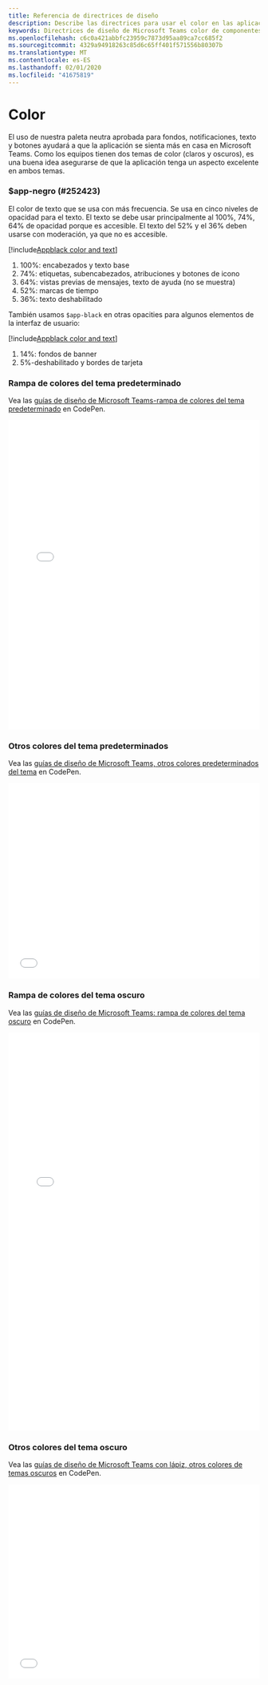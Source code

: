 ```yaml
---
title: Referencia de directrices de diseño
description: Describe las directrices para usar el color en las aplicaciones
keywords: Directrices de diseño de Microsoft Teams color de componentes de referencia
ms.openlocfilehash: c6c0a421abbfc23959c7873d95aa89ca7cc685f2
ms.sourcegitcommit: 4329a94918263c85d6c65ff401f571556b80307b
ms.translationtype: MT
ms.contentlocale: es-ES
ms.lasthandoff: 02/01/2020
ms.locfileid: "41675819"
---
```

# <a name="color"></a>Color

El uso de nuestra paleta neutra aprobada para fondos, notificaciones, texto y botones ayudará a que la aplicación se sienta más en casa en Microsoft Teams. Como los equipos tienen dos temas de color (claros y oscuros), es una buena idea asegurarse de que la aplicación tenga un aspecto excelente en ambos temas.

### <a name="app-black-252423"></a>$app-negro (#252423)

El color de texto que se usa con más frecuencia. Se usa en cinco niveles de opacidad para el texto. El texto se debe usar principalmente al 100%, 74%, 64% de opacidad porque es accesible. El texto del 52% y el 36% deben usarse con moderación, ya que no es accesible.

[!include[Appblack color and text](~/includes/design/color-image-appblack-text.html)]

1. 100%: encabezados y texto base
2. 74%: etiquetas, subencabezados, atribuciones y botones de icono
3. 64%: vistas previas de mensajes, texto de ayuda (no se muestra)
4. 52%: marcas de tiempo
5. 36%: texto deshabilitado

También usamos `$app-black` en otras opacities para algunos elementos de la interfaz de usuario:

[!include[Appblack color and text](~/includes/design/color-image-appblack-ui.html)]

1. 14%: fondos de banner
2. 5%-deshabilitado y bordes de tarjeta

### <a name="default-theme-color-ramp"></a>Rampa de colores del tema predeterminado

Vea las [guías de diseño de Microsoft Teams-rampa de colores del tema predeterminado](https://codepen.io/msteams/pen/KyPmqL/) en CodePen.

<iframe height='620' scrolling='no' title='Instrucciones de diseño de Microsoft Teams: rampa de colores del tema predeterminado' src='//codepen.io/msteams/embed/KyPmqL/?height=682&theme-id=31655&default-tab=result&embed-version=2' frameborder='no' allowtransparency='true' allowfullscreen='true' style='width: 100%;'>Consulte las <a href='https://codepen.io/msteams/pen/KyPmqL/'>guías de diseño de Microsoft Teams-gradación de colores del tema predeterminado</a> de Microsoft Teams (<a href='https://codepen.io/msteams'>@msteams</a>) en <a href='https://codepen.io'>CodePen</a>.
</iframe>

### <a name="other-default-theme-colors"></a>Otros colores del tema predeterminados

Vea las [guías de diseño de Microsoft Teams, otros colores predeterminados del tema](https://codepen.io/msteams/pen/zPOdYJ/) en CodePen.

<iframe height='392' scrolling='no' title='Directrices de diseño de Microsoft Teams: otros colores predeterminados del tema' src='//codepen.io/msteams/embed/zPOdYJ/?height=442&theme-id=31655&default-tab=result&embed-version=2' frameborder='no' allowtransparency='true' allowfullscreen='true' style='width: 100%;'>Vea las <a href='https://codepen.io/msteams/pen/zPOdYJ/'>guías de diseño de Microsoft Teams-otros colores predeterminados del tema</a> de Microsoft Teams (<a href='https://codepen.io/msteams'>@msteams</a>) en <a href='https://codepen.io'>CodePen</a>.
</iframe>

### <a name="dark-theme-color-ramp"></a>Rampa de colores del tema oscuro

Vea las [guías de diseño de Microsoft Teams: rampa de colores del tema oscuro](https://codepen.io/msteams/pen/BmBwjx/) en CodePen.

<iframe height='798' scrolling='no' title='Directrices de diseño de Microsoft Teams: rampa de colores del tema oscuro' src='//codepen.io/msteams/embed/BmBwjx/?height=846&theme-id=31655&default-tab=result&embed-version=2' frameborder='no' allowtransparency='true' allowfullscreen='true' style='width: 100%;'>Vea las <a href='https://codepen.io/msteams/pen/BmBwjx/'>guías de diseño de Microsoft Teams: rampa de colores del tema oscuro</a> de Microsoft Teams (<a href='https://codepen.io/msteams'>@msteams</a>) en <a href='https://codepen.io'>CodePen</a>.
</iframe>

### <a name="other-dark-theme-colors"></a>Otros colores del tema oscuro

Vea las [guías de diseño de Microsoft Teams con lápiz, otros colores de temas oscuros](https://codepen.io/msteams/pen/zPOEXN/) en CodePen.

<iframe height='390' scrolling='no' title='Directrices de diseño de Microsoft Teams: otros colores del tema oscuro' src='//codepen.io/msteams/embed/zPOEXN/?height=442&theme-id=31655&default-tab=result&embed-version=2' frameborder='no' allowtransparency='true' allowfullscreen='true' style='width: 100%;'>Consulte las <a href='https://codepen.io/msteams/pen/zPOEXN/'>guías de diseño de Microsoft Teams para Pen-otros colores oscuros del tema</a> de Microsoft Teams (<a href='https://codepen.io/msteams'>@msteams</a>) en <a href='https://codepen.io'>CodePen</a>.
</iframe>